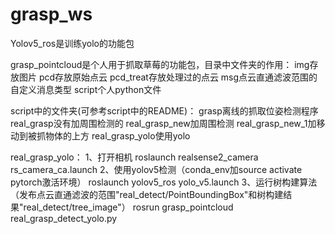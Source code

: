 # grasp_ws
Yolov5_ros是训练yolo的功能包


grasp_pointcloud是个人用于抓取草莓的功能包，目录中文件夹的作用：
	img存放图片
	pcd存放原始点云
	pcd_treat存放处理过的点云
	msg点云直通滤波范围的自定义消息类型
	script个人python文件


script中的文件夹(可参考script中的README)：
	grasp离线的抓取位姿检测程序
	real_grasp没有加周围检测的
	real_grasp_new加周围检测
	real_grasp_new_1加移动到被抓物体的上方
	real_grasp_yolo使用yolo


real_grasp_yolo：
1、打开相机
roslaunch realsense2_camera rs_camera_ca.launch
2、使用yolov5检测（conda_env加source activate pytorch激活环境）
roslaunch yolov5_ros yolo_v5.launch
3、运行树构建算法
（发布点云直通滤波的范围"real_detect/PointBoundingBox"和树构建结果"real_detect/tree_image"）
rosrun grasp_pointcloud real_grasp_detect_yolo.py
